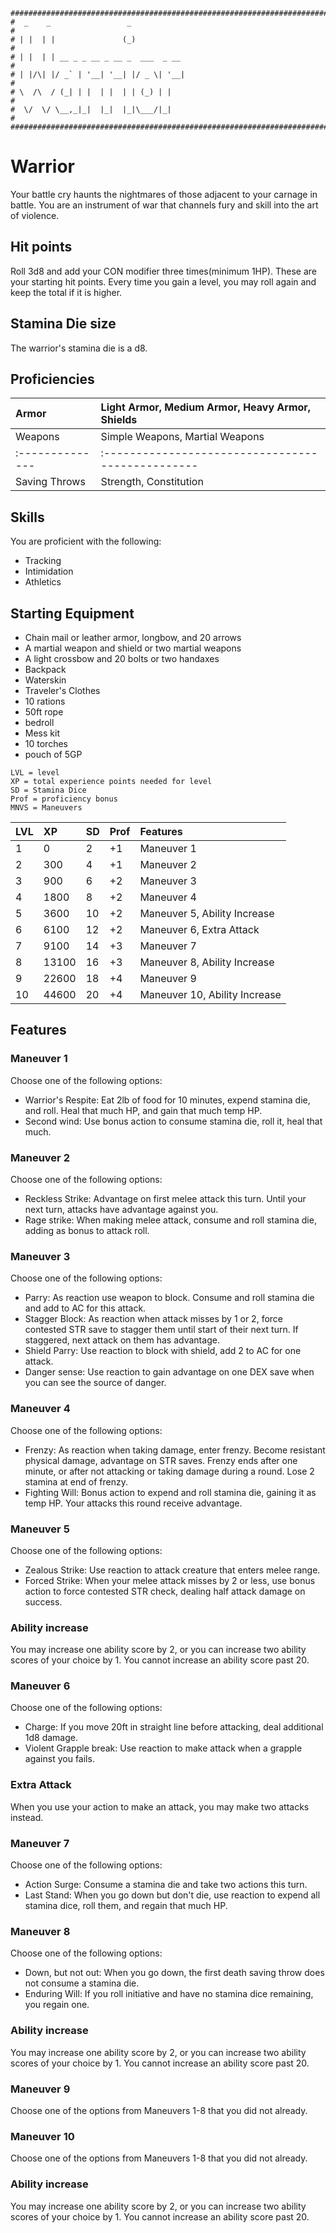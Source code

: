 ```
################################################################################
#  _    _                 _                                                    #
# | |  | |               (_)                                                   #
# | |  | | __ _ _ __ _ __ _  ___  _ __                                         #
# | |/\| |/ _` | '__| '__| |/ _ \| '__|                                        #
# \  /\  / (_| | |  | |  | | (_) | |                                           #
#  \/  \/ \__,_|_|  |_|  |_|\___/|_|                                           #
################################################################################
```
# Warrior
Your battle cry haunts the nightmares of those adjacent to your carnage in battle. You are an instrument of war that channels fury and skill into the art of violence.

## Hit points
Roll 3d8 and add your CON modifier three times(minimum 1HP). These are your starting hit points. Every time you gain a level, you may roll again and keep the total if it is higher.


## Stamina Die size
The warrior's stamina die is a d8.

## Proficiencies
| Armor         | Light Armor, Medium Armor, Heavy Armor, Shields |
|:--------------|:------------------------------------------------|
| Weapons       | Simple Weapons, Martial Weapons                 |
|:--------------|:------------------------------------------------|
| Saving Throws | Strength, Constitution                          |

## Skills
You are proficient with the following:
- Tracking
- Intimidation
- Athletics

## Starting Equipment
- Chain mail or leather armor, longbow, and 20 arrows
- A martial weapon and shield or two martial weapons
- A light crossbow and 20 bolts or two handaxes
- Backpack
- Waterskin
- Traveler's Clothes
- 10 rations
- 50ft rope
- bedroll
- Mess kit
- 10 torches
- pouch of 5GP

```
LVL = level
XP = total experience points needed for level
SD = Stamina Dice
Prof = proficiency bonus
MNVS = Maneuvers
```
| LVL | XP    | SD |Prof |        Features               |
|:----|:------|:---|:----|:------------------------------|
|   1 |     0 | 2  | +1  | Maneuver 1                    |
|   2 |   300 | 4  | +1  | Maneuver 2                    |
|   3 |   900 | 6  | +2  | Maneuver 3                    |
|   4 |  1800 | 8  | +2  | Maneuver 4                    |
|   5 |  3600 |10  | +2  | Maneuver 5, Ability Increase  |
|   6 |  6100 |12  | +2  | Maneuver 6, Extra Attack      |
|   7 |  9100 |14  | +3  | Maneuver 7                    |
|   8 | 13100 |16  | +3  | Maneuver 8, Ability Increase  |
|   9 | 22600 |18  | +4  | Maneuver 9                    |
|  10 | 44600 |20  | +4  | Maneuver 10, Ability Increase |

## Features

### Maneuver 1
Choose one of the following options:
- Warrior's Respite: Eat 2lb of food for 10 minutes, expend stamina die, and roll. Heal that much HP, and gain that much temp HP.
- Second wind: Use bonus action to consume stamina die, roll it, heal that much.

### Maneuver 2
Choose one of the following options:
- Reckless Strike: Advantage on first melee attack this turn. Until your next turn, attacks have advantage against you.
- Rage strike: When making melee attack, consume and roll stamina die, adding as bonus to attack roll.

### Maneuver 3
Choose one of the following options:
- Parry: As reaction use weapon to block. Consume and roll stamina die and add to AC for this attack.
- Stagger Block: As reaction when attack misses by 1 or 2, force contested STR save to stagger them until start of their next turn. If staggered, next attack on them has advantage.
- Shield Parry: Use reaction to block with shield, add 2 to AC for one attack.
- Danger sense: Use reaction to gain advantage on one DEX save when you can see the source of danger.

### Maneuver 4
Choose one of the following options:
- Frenzy: As reaction when taking damage, enter frenzy. Become resistant physical damage, advantage on STR saves. Frenzy ends after one minute, or after not attacking or taking damage during a round. Lose 2 stamina at end of frenzy.
- Fighting Will: Bonus action to expend and roll stamina die, gaining it as temp HP. Your attacks this round receive advantage.

### Maneuver 5
Choose one of the following options:
- Zealous Strike: Use reaction to attack creature that enters melee range.
- Forced Strike: When your melee attack misses by 2 or less, use bonus action to force contested STR check, dealing half attack damage on success.

### Ability increase
You may increase one ability score by 2, or you can increase two ability scores of your choice by 1. You cannot increase an ability score past 20.

### Maneuver 6
Choose one of the following options:
- Charge: If you move 20ft in straight line before attacking, deal additional 1d8 damage.
- Violent Grapple break: Use reaction to make attack when a grapple against you fails.

### Extra Attack
When you use your action to make an attack, you may make two attacks instead.

### Maneuver 7
Choose one of the following options:
- Action Surge: Consume a stamina die and take two actions this turn. 
- Last Stand: When you go down but don't die, use reaction to expend all stamina dice, roll them, and regain that much HP.

### Maneuver 8
Choose one of the following options:
- Down, but not out: When you go down, the first death saving throw does not consume a stamina die.
- Enduring Will: If you roll initiative and have no stamina dice remaining, you regain one.

### Ability increase
You may increase one ability score by 2, or you can increase two ability scores of your choice by 1. You cannot increase an ability score past 20.

### Maneuver 9
Choose one of the options from Maneuvers 1-8 that you did not already.

### Maneuver 10
Choose one of the options from Maneuvers 1-8 that you did not already.

### Ability increase
You may increase one ability score by 2, or you can increase two ability scores of your choice by 1. You cannot increase an ability score past 20.